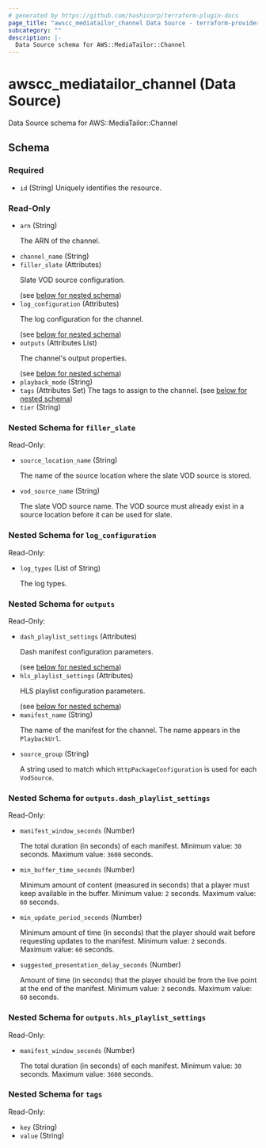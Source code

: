 ```yaml
---
# generated by https://github.com/hashicorp/terraform-plugin-docs
page_title: "awscc_mediatailor_channel Data Source - terraform-provider-awscc"
subcategory: ""
description: |-
  Data Source schema for AWS::MediaTailor::Channel
---
```


# awscc_mediatailor_channel (Data Source)

Data Source schema for AWS::MediaTailor::Channel



<!-- schema generated by tfplugindocs -->
## Schema

### Required

- `id` (String) Uniquely identifies the resource.

### Read-Only

- `arn` (String) <p>The ARN of the channel.</p>
- `channel_name` (String)
- `filler_slate` (Attributes) <p>Slate VOD source configuration.</p> (see [below for nested schema](#nestedatt--filler_slate))
- `log_configuration` (Attributes) <p>The log configuration for the channel.</p> (see [below for nested schema](#nestedatt--log_configuration))
- `outputs` (Attributes List) <p>The channel's output properties.</p> (see [below for nested schema](#nestedatt--outputs))
- `playback_mode` (String)
- `tags` (Attributes Set) The tags to assign to the channel. (see [below for nested schema](#nestedatt--tags))
- `tier` (String)

<a id="nestedatt--filler_slate"></a>
### Nested Schema for `filler_slate`

Read-Only:

- `source_location_name` (String) <p>The name of the source location where the slate VOD source is stored.</p>
- `vod_source_name` (String) <p>The slate VOD source name. The VOD source must already exist in a source location before it can be used for slate.</p>


<a id="nestedatt--log_configuration"></a>
### Nested Schema for `log_configuration`

Read-Only:

- `log_types` (List of String) <p>The log types.</p>


<a id="nestedatt--outputs"></a>
### Nested Schema for `outputs`

Read-Only:

- `dash_playlist_settings` (Attributes) <p>Dash manifest configuration parameters.</p> (see [below for nested schema](#nestedatt--outputs--dash_playlist_settings))
- `hls_playlist_settings` (Attributes) <p>HLS playlist configuration parameters.</p> (see [below for nested schema](#nestedatt--outputs--hls_playlist_settings))
- `manifest_name` (String) <p>The name of the manifest for the channel. The name appears in the <code>PlaybackUrl</code>.</p>
- `source_group` (String) <p>A string used to match which <code>HttpPackageConfiguration</code> is used for each <code>VodSource</code>.</p>

<a id="nestedatt--outputs--dash_playlist_settings"></a>
### Nested Schema for `outputs.dash_playlist_settings`

Read-Only:

- `manifest_window_seconds` (Number) <p>The total duration (in seconds) of each manifest. Minimum value: <code>30</code> seconds. Maximum value: <code>3600</code> seconds.</p>
- `min_buffer_time_seconds` (Number) <p>Minimum amount of content (measured in seconds) that a player must keep available in the buffer. Minimum value: <code>2</code> seconds. Maximum value: <code>60</code> seconds.</p>
- `min_update_period_seconds` (Number) <p>Minimum amount of time (in seconds) that the player should wait before requesting updates to the manifest. Minimum value: <code>2</code> seconds. Maximum value: <code>60</code> seconds.</p>
- `suggested_presentation_delay_seconds` (Number) <p>Amount of time (in seconds) that the player should be from the live point at the end of the manifest. Minimum value: <code>2</code> seconds. Maximum value: <code>60</code> seconds.</p>


<a id="nestedatt--outputs--hls_playlist_settings"></a>
### Nested Schema for `outputs.hls_playlist_settings`

Read-Only:

- `manifest_window_seconds` (Number) <p>The total duration (in seconds) of each manifest. Minimum value: <code>30</code> seconds. Maximum value: <code>3600</code> seconds.</p>



<a id="nestedatt--tags"></a>
### Nested Schema for `tags`

Read-Only:

- `key` (String)
- `value` (String)
